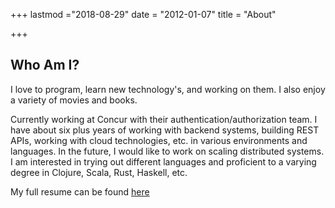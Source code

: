 +++
lastmod ="2018-08-29"
date = "2012-01-07"
title = "About"

+++

## Who Am I?

I love to program, learn new technology's, and working on them. I also enjoy a variety of movies and books.

Currently working at Concur with their authentication/authorization team. I have about six plus years of working with backend systems, building REST APIs, working with cloud technologies, etc. in various environments and languages. In the future, I would like to work on scaling distributed systems. I am interested in trying out different languages and proficient to a varying degree in Clojure, Scala, Rust, Haskell, etc.

My full resume can be found [here](http://registry.jsonresume.org/vigneshsarma)
